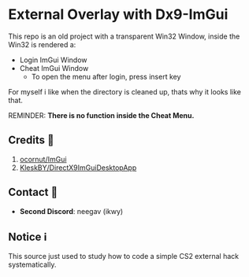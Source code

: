 # External Overlay with Dx9-ImGui
This repo is an old project with a transparent Win32 Window, inside the Win32 is rendered a:
- Login ImGui Window
- Cheat ImGui Window
  - To open the menu after login, press insert key

For myself i like when the directory is cleaned up, thats why it looks like that.

REMINDER: 
**There is no function inside the Cheat Menu.**

## Credits :scroll:
1. [ocornut/ImGui](https://github.com/ocornut/imgui)
2. [KleskBY/DirectX9ImGuiDesktopApp](https://github.com/KleskBY/DirectX9ImGuiDesktopApp)

## Contact :email:
- **Second Discord**: neegav (ikwy)

## Notice :information_source:

This source just used to study how to code a simple CS2 external hack systematically.
